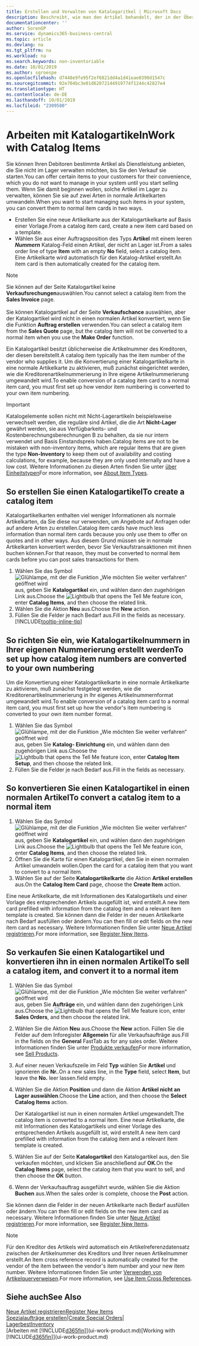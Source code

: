 ```yaml
---
title: Erstellen und Verwalten von Katalogaritkel | Microsoft Docs
description: Beschreibt, wie man den Artikel behandelt, der in der Übersicht der Artikel aber nicht in Ihrer persönlichen Artikelliste ist.
documentationcenter: ''
author: SorenGP
ms.service: dynamics365-business-central
ms.topic: article
ms.devlang: na
ms.tgt_pltfrm: na
ms.workload: na
ms.search.keywords: non-inventoriable
ms.date: 10/01/2019
ms.author: sgroespe
ms.openlocfilehash: d7448e9fe95f2ef6821dd4a1d41eae0390d1547c
ms.sourcegitcommit: 02e704bc3e01d62072144919774f1244c42827e4
ms.translationtype: HT
ms.contentlocale: de-DE
ms.lasthandoff: 10/01/2019
ms.locfileid: "2309580"
---
```

# <a name="work-with-catalog-items"></a><span data-ttu-id="dfe61-103">Arbeiten mit Katalogartikeln</span><span class="sxs-lookup"><span data-stu-id="dfe61-103">Work with Catalog Items</span></span>
<span data-ttu-id="dfe61-104">Sie können Ihren Debitoren bestimmte Artikel als Dienstleistung anbieten, die Sie nicht im Lager verwalten möchten, bis Sie den Verkauf sie starten.</span><span class="sxs-lookup"><span data-stu-id="dfe61-104">You can offer certain items to your customers for their convenience, which you do not want to manage in your system until you start selling them.</span></span> <span data-ttu-id="dfe61-105">Wenn Sie damit beginnen wollen, solche Artikel im Lager zu verwalten, können Sie sie auf zwei Arten in normale Artikelkarten umwandeln.</span><span class="sxs-lookup"><span data-stu-id="dfe61-105">When you want to start managing such items in your system, you can convert them to normal item cards in two ways.</span></span>

* <span data-ttu-id="dfe61-106">Erstellen Sie eine neue Artikelkarte aus der Katalogartikelkarte auf Basis einer Vorlage.</span><span class="sxs-lookup"><span data-stu-id="dfe61-106">From a catalog item card, create a new item card based on a template.</span></span>
* <span data-ttu-id="dfe61-107">Wählen Sie aus einer Auftragsposition des Typs **Artikel** mit einem leeren ***Nummern*** Katalog-Feld einen Artikel, der nicht an Lager ist.</span><span class="sxs-lookup"><span data-stu-id="dfe61-107">From a sales order line of type **Item** with an empty **No** field, select a catalog item.</span></span> <span data-ttu-id="dfe61-108">Eine Artikelkarte wird automatisch für den Katalog-Artikel erstellt.</span><span class="sxs-lookup"><span data-stu-id="dfe61-108">An item card is then automatically created for the catalog item.</span></span>

> [!NOTE]  
> <span data-ttu-id="dfe61-109">Sie können auf der Seite Katalogartikel keine **Verkaufsrechungen**auswählen.</span><span class="sxs-lookup"><span data-stu-id="dfe61-109">You cannot select a catalog item from the **Sales Invoice** page.</span></span><br /><br />
> <span data-ttu-id="dfe61-110">Sie können Katalogartikel auf der Seite **Verkaufschance** auswählen, aber der Katalogartikel wird nicht in einen normalen Artikel konvertiert, wenn Sie die Funktion **Auftrag erstellen** verwenden.</span><span class="sxs-lookup"><span data-stu-id="dfe61-110">You can select a catalog item from the **Sales Quote** page, but the catalog item will not be converted to a normal item when you use the **Make Order** function.</span></span>

<span data-ttu-id="dfe61-111">Ein Katalogartikel besitzt üblicherweise die Artikelnummer des Kreditoren, der diesen bereitstellt.</span><span class="sxs-lookup"><span data-stu-id="dfe61-111">A catalog item typically has the item number of the vendor who supplies it.</span></span> <span data-ttu-id="dfe61-112">Um die Konvertierung einer Katalogartikelkarte in eine normale Artikelkarte zu aktivieren, muß zunächst eingerichtet werden, wie die Kreditorenartikelnummerierung in Ihre eigene Artikelnummerierung umgewandelt wird.</span><span class="sxs-lookup"><span data-stu-id="dfe61-112">To enable conversion of a catalog item card to a normal item card, you must first set up how vendor item numbering is converted to your own item numbering.</span></span>   

> [!Important]
> <span data-ttu-id="dfe61-113">Katalogelemente sollen nicht mit Nicht-Lagerartikeln beispielsweise verwechselt werden, die reguläre sind Artikel, die die Art **Nicht-Lager** gewährt werden, sie aus Verfügbarkeits- und Kostenberechnungsberechnungen B zu behalten, da sie nur intern verwendet und Basis Einstandspreis haben.</span><span class="sxs-lookup"><span data-stu-id="dfe61-113">Catalog items are not to be mistaken with non-inventory items, which are regular items that are given the type **Non-Inventory** to keep them out of availability and costing calculations, for example, because they are only used internally and have a low cost.</span></span> <span data-ttu-id="dfe61-114">Weitere Informationen zu diesen Arten finden Sie unter [über Einheitstypen](inventory-about-item-types.md)</span><span class="sxs-lookup"><span data-stu-id="dfe61-114">For more information, see [About Item Types](inventory-about-item-types.md).</span></span>

## <a name="to-create-a-catalog-item"></a><span data-ttu-id="dfe61-115">So erstellen Sie einen Katalogartikel</span><span class="sxs-lookup"><span data-stu-id="dfe61-115">To create a catalog item</span></span>
<span data-ttu-id="dfe61-116">Katalogartikelkarten enthalten viel weniger Informationen als normale Artikelkarten, da Sie diese nur verwenden, um Angebote auf Anfragen oder auf andere Arten zu erstellen.</span><span class="sxs-lookup"><span data-stu-id="dfe61-116">Catalog item cards have much less information than normal item cards because you only use them to offer on quotes and in other ways.</span></span> <span data-ttu-id="dfe61-117">Aus diesem Grund müssen sie in normale Artikelkarten konvertiert werden, bevor Sie Verkaufstransaktionen mit ihnen buchen können.</span><span class="sxs-lookup"><span data-stu-id="dfe61-117">For that reason, they must be converted to normal item cards before you can post sales transactions for them.</span></span>

1. <span data-ttu-id="dfe61-118">Wählen Sie das Symbol ![Glühlampe, mit der die Funktion „Wie möchten Sie weiter verfahren“ geöffnet wird](media/ui-search/search_small.png "Wie möchten Sie weiter verfahren?") aus, geben Sie **Katalogartikel** ein, und wählen dann den zugehörigen Link aus.</span><span class="sxs-lookup"><span data-stu-id="dfe61-118">Choose the ![Lightbulb that opens the Tell Me feature](media/ui-search/search_small.png "Tell me what you want to do") icon, enter **Catalog Items**, and then choose the related link.</span></span>
2. <span data-ttu-id="dfe61-119">Wählen Sie die Aktion **Neu** aus.</span><span class="sxs-lookup"><span data-stu-id="dfe61-119">Choose the **New** action.</span></span>
3. <span data-ttu-id="dfe61-120">Füllen Sie die Felder je nach Bedarf aus.</span><span class="sxs-lookup"><span data-stu-id="dfe61-120">Fill in the fields as necessary.</span></span> [!INCLUDE[tooltip-inline-tip](includes/tooltip-inline-tip_md.md)]

## <a name="to-set-up-how-catalog-item-numbers-are-converted-to-your-own-numbering"></a><span data-ttu-id="dfe61-121">So richten Sie ein, wie Katalogartikelnummern in Ihrer eigenen Nummerierung erstellt werden</span><span class="sxs-lookup"><span data-stu-id="dfe61-121">To set up how catalog item numbers are converted to your own numbering</span></span>
<span data-ttu-id="dfe61-122">Um die Konvertierung einer Katalogartikelkarte in eine normale Artikelkarte zu aktivieren, muß zunächst festgelegt werden, wie die Kreditorenartikelnummerierung in Ihr eigenes Artikelnummernformat umgewandelt wird.</span><span class="sxs-lookup"><span data-stu-id="dfe61-122">To enable conversion of a catalog item card to a normal item card, you must first set up how the vendor's item numbering is converted to your own item number format.</span></span>

1. <span data-ttu-id="dfe61-123">Wählen Sie das Symbol ![Glühlampe, mit der die Funktion „Wie möchten Sie weiter verfahren“ geöffnet wird](media/ui-search/search_small.png "Wie möchten Sie weiter verfahren?") aus, geben Sie **Katalog- Einrichtung** ein, und wählen dann den zugehörigen Link aus.</span><span class="sxs-lookup"><span data-stu-id="dfe61-123">Choose the ![Lightbulb that opens the Tell Me feature](media/ui-search/search_small.png "Tell me what you want to do") icon, enter **Catalog Item Setup**, and then choose the related link.</span></span>
2. <span data-ttu-id="dfe61-124">Füllen Sie die Felder je nach Bedarf aus.</span><span class="sxs-lookup"><span data-stu-id="dfe61-124">Fill in the fields as necessary.</span></span>

## <a name="to-convert-a-catalog-item-to-a-normal-item"></a><span data-ttu-id="dfe61-125">So konvertieren Sie einen Katalogartikel in einen normalen Artikel</span><span class="sxs-lookup"><span data-stu-id="dfe61-125">To convert a catalog item to a normal item</span></span>
1. <span data-ttu-id="dfe61-126">Wählen Sie das Symbol ![Glühlampe, mit der die Funktion „Wie möchten Sie weiter verfahren“ geöffnet wird](media/ui-search/search_small.png "Wie möchten Sie weiter verfahren?") aus, geben Sie **Katalogartikel** ein, und wählen dann den zugehörigen Link aus.</span><span class="sxs-lookup"><span data-stu-id="dfe61-126">Choose the ![Lightbulb that opens the Tell Me feature](media/ui-search/search_small.png "Tell me what you want to do") icon, enter **Catalog Items**, and then choose the related link.</span></span>
2. <span data-ttu-id="dfe61-127">Öffnen Sie die Karte für einen Katalogartikel, den Sie in einen normalen Artikel umwandeln wollen.</span><span class="sxs-lookup"><span data-stu-id="dfe61-127">Open the card for a catalog item that you want to convert to a normal item.</span></span>
3. <span data-ttu-id="dfe61-128">Wählen Sie auf der Seite **Katalogartikelkarte** die Aktion **Artikel erstellen** aus.</span><span class="sxs-lookup"><span data-stu-id="dfe61-128">On the **Catalog Item Card** page, choose the **Create Item** action.</span></span>

<span data-ttu-id="dfe61-129">Eine neue Artikelkarte, die mit Informationen des Katalogartikels und einer Vorlage des entsprechenden Artikels ausgefüllt ist, wird erstellt.</span><span class="sxs-lookup"><span data-stu-id="dfe61-129">A new item card prefilled with information from the catalog item and a relevant item template is created.</span></span> <span data-ttu-id="dfe61-130">Sie können dann die Felder in der neuen Artikelkarte nach Bedarf ausfüllen oder ändern.</span><span class="sxs-lookup"><span data-stu-id="dfe61-130">You can then fill or edit fields on the new item card as necessary.</span></span> <span data-ttu-id="dfe61-131">Weitere Informationen finden Sie unter [Neue Artikel registrieren](inventory-how-register-new-items.md).</span><span class="sxs-lookup"><span data-stu-id="dfe61-131">For more information, see [Register New Items](inventory-how-register-new-items.md).</span></span>

## <a name="to-sell-a-catalog-item-and-convert-it-to-a-normal-item"></a><span data-ttu-id="dfe61-132">So verkaufen Sie einen Katalogartikel und konvertieren ihn in einen normalen Artikel</span><span class="sxs-lookup"><span data-stu-id="dfe61-132">To sell a catalog item, and convert it to a normal item</span></span>
1. <span data-ttu-id="dfe61-133">Wählen Sie das Symbol ![Glühlampe, mit der die Funktion „Wie möchten Sie weiter verfahren“ geöffnet wird](media/ui-search/search_small.png "Wie möchten Sie weiter verfahren?") aus, geben Sie **Aufträge** ein, und wählen dann den zugehörigen Link aus.</span><span class="sxs-lookup"><span data-stu-id="dfe61-133">Choose the ![Lightbulb that opens the Tell Me feature](media/ui-search/search_small.png "Tell me what you want to do") icon, enter **Sales Orders**, and then choose the related link.</span></span>
2. <span data-ttu-id="dfe61-134">Wählen Sie die Aktion **Neu** aus.</span><span class="sxs-lookup"><span data-stu-id="dfe61-134">Choose the **New** action.</span></span> <span data-ttu-id="dfe61-135">Füllen Sie die Felder auf dem Inforegister **Allgemein** für alle Verkaufsaufträge aus.</span><span class="sxs-lookup"><span data-stu-id="dfe61-135">Fill in the fields on the **General** FastTab as for any sales order.</span></span> <span data-ttu-id="dfe61-136">Weitere Informationen finden Sie unter [Produkte verkaufen](sales-how-sell-products.md)</span><span class="sxs-lookup"><span data-stu-id="dfe61-136">For more information, see [Sell Products](sales-how-sell-products.md).</span></span>
3. <span data-ttu-id="dfe61-137">Auf einer neuen Verkaufszeile im Feld **Typ** wählen Sie **Artikel** und ignorieren die **Nr.**.</span><span class="sxs-lookup"><span data-stu-id="dfe61-137">On a new sales line, in the **Type** field, select **Item**, but leave the **No.**</span></span> <span data-ttu-id="dfe61-138">leer lassen.</span><span class="sxs-lookup"><span data-stu-id="dfe61-138">field empty.</span></span>
4. <span data-ttu-id="dfe61-139">Wählen Sie die Aktion **Position** und dann die Aktion **Artikel nicht an Lager auswählen**.</span><span class="sxs-lookup"><span data-stu-id="dfe61-139">Choose the **Line** action, and then choose the **Select Catalog Items** action.</span></span>

    <span data-ttu-id="dfe61-140">Der Katalogartikel ist nun in einen normalen Artikel umgewandelt.</span><span class="sxs-lookup"><span data-stu-id="dfe61-140">The catalog item is converted to a normal item.</span></span> <span data-ttu-id="dfe61-141">Eine neue Artikelkarte, die mit Informationen des Katalogartikels und einer Vorlage des entsprechenden Artikels ausgefüllt ist, wird erstellt.</span><span class="sxs-lookup"><span data-stu-id="dfe61-141">A new item card prefilled with information from the catalog item and a relevant item template is created.</span></span>
5. <span data-ttu-id="dfe61-142">Wählen Sie auf der Seite **Katalogartikel** den Katalogartikel aus, den Sie verkaufen möchten, und klicken Sie anschließend auf **OK**.</span><span class="sxs-lookup"><span data-stu-id="dfe61-142">On the **Catalog Items** page, select the catalog item that you want to sell, and then choose the **OK** button.</span></span>
6. <span data-ttu-id="dfe61-143">Wenn der Verkaufsauftrag ausgeführt wurde, wählen Sie die Aktion **Buchen** aus.</span><span class="sxs-lookup"><span data-stu-id="dfe61-143">When the sales order is complete, choose the **Post** action.</span></span>

<span data-ttu-id="dfe61-144">Sie können dann die Felder in der neuen Artikelkarte nach Bedarf ausfüllen oder ändern.</span><span class="sxs-lookup"><span data-stu-id="dfe61-144">You can then fill or edit fields on the new item card as necessary.</span></span> <span data-ttu-id="dfe61-145">Weitere Informationen finden Sie unter [Neue Artikel registrieren](inventory-how-register-new-items.md).</span><span class="sxs-lookup"><span data-stu-id="dfe61-145">For more information, see [Register New Items](inventory-how-register-new-items.md).</span></span>

> [!NOTE]  
>   <span data-ttu-id="dfe61-146">Für den Kreditor des Artikels wird automatisch ein Artikelreferenzdatensatz zwischen der Artikelnummer des Kreditors und Ihrer neuen Artikelnummer erstellt.</span><span class="sxs-lookup"><span data-stu-id="dfe61-146">An Item cross reference record is automatically created for the vendor of the item between the vendor's item number and your new item number.</span></span> <span data-ttu-id="dfe61-147">Weitere Informationen finden Sie unter [Verwenden von Artikelquerverweisen](inventory-how-use-item-cross-refs.md).</span><span class="sxs-lookup"><span data-stu-id="dfe61-147">For more information, see [Use Item Cross References](inventory-how-use-item-cross-refs.md).</span></span>

## <a name="see-also"></a><span data-ttu-id="dfe61-148">Siehe auch</span><span class="sxs-lookup"><span data-stu-id="dfe61-148">See Also</span></span>
[<span data-ttu-id="dfe61-149">Neue Artikel registrieren</span><span class="sxs-lookup"><span data-stu-id="dfe61-149">Register New Items</span></span>](inventory-how-register-new-items.md)  
<span data-ttu-id="dfe61-150">[Spezialaufträge erstellen](sales-how-to-create-special-orders.md)|</span><span class="sxs-lookup"><span data-stu-id="dfe61-150">[Create Special Orders](sales-how-to-create-special-orders.md)|</span></span>  
[<span data-ttu-id="dfe61-151">Lagerbest</span><span class="sxs-lookup"><span data-stu-id="dfe61-151">Inventory</span></span>](inventory-manage-inventory.md)  
<span data-ttu-id="dfe61-152">[Arbeiten mit [!INCLUDE[d365fin](includes/d365fin_md.md)]](ui-work-product.md)</span><span class="sxs-lookup"><span data-stu-id="dfe61-152">[Working with [!INCLUDE[d365fin](includes/d365fin_md.md)]](ui-work-product.md)</span></span>
